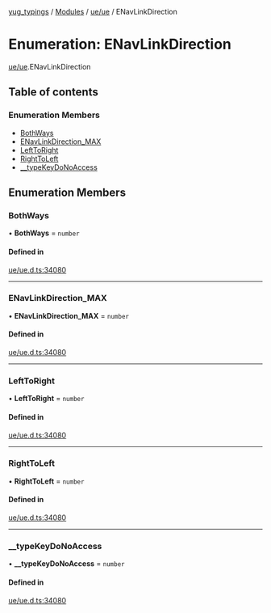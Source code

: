 [yug_typings](../README.md) / [Modules](../modules.md) / [ue/ue](../modules/ue_ue.md) / ENavLinkDirection

# Enumeration: ENavLinkDirection

[ue/ue](../modules/ue_ue.md).ENavLinkDirection

## Table of contents

### Enumeration Members

- [BothWays](ue_ue.ENavLinkDirection.md#bothways)
- [ENavLinkDirection\_MAX](ue_ue.ENavLinkDirection.md#enavlinkdirection_max)
- [LeftToRight](ue_ue.ENavLinkDirection.md#lefttoright)
- [RightToLeft](ue_ue.ENavLinkDirection.md#righttoleft)
- [\_\_typeKeyDoNoAccess](ue_ue.ENavLinkDirection.md#__typekeydonoaccess)

## Enumeration Members

### BothWays

• **BothWays** = `number`

#### Defined in

[ue/ue.d.ts:34080](https://github.com/YugMetaverse/yug_typings/blob/25cad34/ue/ue.d.ts#L34080)

___

### ENavLinkDirection\_MAX

• **ENavLinkDirection\_MAX** = `number`

#### Defined in

[ue/ue.d.ts:34080](https://github.com/YugMetaverse/yug_typings/blob/25cad34/ue/ue.d.ts#L34080)

___

### LeftToRight

• **LeftToRight** = `number`

#### Defined in

[ue/ue.d.ts:34080](https://github.com/YugMetaverse/yug_typings/blob/25cad34/ue/ue.d.ts#L34080)

___

### RightToLeft

• **RightToLeft** = `number`

#### Defined in

[ue/ue.d.ts:34080](https://github.com/YugMetaverse/yug_typings/blob/25cad34/ue/ue.d.ts#L34080)

___

### \_\_typeKeyDoNoAccess

• **\_\_typeKeyDoNoAccess** = `number`

#### Defined in

[ue/ue.d.ts:34080](https://github.com/YugMetaverse/yug_typings/blob/25cad34/ue/ue.d.ts#L34080)
